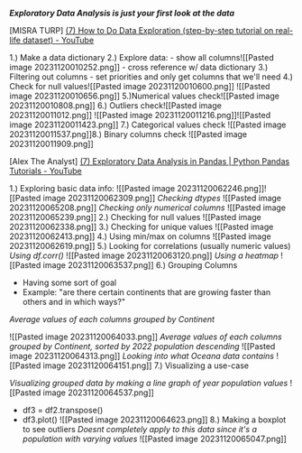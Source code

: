 ***Exploratory Data Analysis is just your first look at the data***

[MISRA TURP]
[(7) How to Do Data Exploration (step-by-step tutorial on real-life dataset) - YouTube](https://www.youtube.com/watch?v=OY4eQrekQvs&t=354s)

1.) Make a data dictionary
2.) Explore data:
	- show all columns![[Pasted image 20231120010252.png]]
	- cross reference w/ data dictionary
3.) Filtering out columns
	- set priorities and only get columns that we'll need
4.) Check for null values![[Pasted image 20231120010600.png]]
![[Pasted image 20231120010656.png]]
5.)Numerical values check![[Pasted image 20231120010808.png]]
6.) Outliers check![[Pasted image 20231120011012.png]]
![[Pasted image 20231120011216.png]]![[Pasted image 20231120011423.png]]
7.) Categorical values check
![[Pasted image 20231120011537.png]]8.) Binary columns check
![[Pasted image 20231120011909.png]]






[Alex The Analyst]
[(7) Exploratory Data Analysis in Pandas | Python Pandas Tutorials - YouTube](https://www.youtube.com/watch?v=Liv6eeb1VfE&t=1587s)

1.) Exploring basic data info: ![[Pasted image 20231120062246.png]]![[Pasted image 20231120062309.png]]
*Checking dtypes*
![[Pasted image 20231120065208.png]]
*Checking only numerical columns*
![[Pasted image 20231120065239.png]]
2.) Checking for null values ![[Pasted image 20231120062338.png]]
3.) Checking for unique values ![[Pasted image 20231120062413.png]]
4.) Using min/max on columns 
![[Pasted image 20231120062619.png]]
5.) Looking for correlations (usually numeric values)
*Using df.corr()*
![[Pasted image 20231120063120.png]]
*Using a heatmap*
![[Pasted image 20231120063537.png]]
6.) Grouping Columns
* Having some sort of goal
* Example: "are there certain continents that are growing faster than others and in which ways?"

*Average values of each columns grouped by Continent*

![[Pasted image 20231120064033.png]]
*Average values of each columns grouped by Continent, sorted by 2022 population descending*
![[Pasted image 20231120064313.png]]
*Looking into what Oceana data contains*
![[Pasted image 20231120064151.png]]
7.) Visualizing a use-case 

*Visualizing grouped data by making a line graph of year population values*
![[Pasted image 20231120064537.png]]
* df3 = df2.transpose()
* df3.plot()
![[Pasted image 20231120064623.png]]
8.) Making a boxplot to see outliers
*Doesnt completely apply to this data since it's a population with varying values*
![[Pasted image 20231120065047.png]]